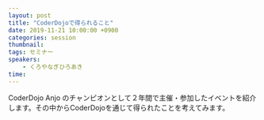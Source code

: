 ```yaml
---
layout: post
title: "CoderDojoで得られること"
date: 2019-11-21 10:00:00 +0900
categories: session
thumbnail:
tags: セミナー
speakers:
    - くろやなぎひろあき
time:
---
```


CoderDojo Anjo のチャンピオンとして２年間で主催・参加したイベントを紹介します。その中からCoderDojoを通じて得られたことを考えてみます。
